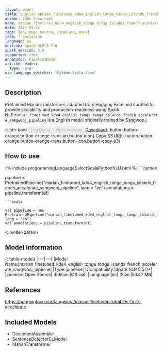 ```yaml
---
layout: model
title: English marian_finetuned_kde4_english_tonga_tonga_islands_french_accelerate_sangwooj_pipeline pipeline MarianTransformer from SangwooJ
author: John Snow Labs
name: marian_finetuned_kde4_english_tonga_tonga_islands_french_accelerate_sangwooj_pipeline
date: 2024-09-11
tags: [en, open_source, pipeline, onnx]
task: Translation
language: en
edition: Spark NLP 5.5.0
spark_version: 3.0
supported: true
annotator: PipelineModel
article_header:
  type: cover
use_language_switcher: "Python-Scala-Java"
---
```


## Description

Pretrained MarianTransformer, adapted from Hugging Face and curated to provide scalability and production-readiness using Spark NLP.`marian_finetuned_kde4_english_tonga_tonga_islands_french_accelerate_sangwooj_pipeline` is a English model originally trained by SangwooJ.

{:.btn-box}
<button class="button button-orange" disabled>Live Demo</button>
<button class="button button-orange" disabled>Open in Colab</button>
[Download](https://s3.amazonaws.com/auxdata.johnsnowlabs.com/public/models/marian_finetuned_kde4_english_tonga_tonga_islands_french_accelerate_sangwooj_pipeline_en_5.5.0_3.0_1726050237966.zip){:.button.button-orange.button-orange-trans.arr.button-icon}
[Copy S3 URI](s3://auxdata.johnsnowlabs.com/public/models/marian_finetuned_kde4_english_tonga_tonga_islands_french_accelerate_sangwooj_pipeline_en_5.5.0_3.0_1726050237966.zip){:.button.button-orange.button-orange-trans.button-icon.button-copy-s3}

## How to use



<div class="tabs-box" markdown="1">
{% include programmingLanguageSelectScalaPythonNLU.html %}
```python

pipeline = PretrainedPipeline("marian_finetuned_kde4_english_tonga_tonga_islands_french_accelerate_sangwooj_pipeline", lang = "en")
annotations =  pipeline.transform(df)   

```
```scala

val pipeline = new PretrainedPipeline("marian_finetuned_kde4_english_tonga_tonga_islands_french_accelerate_sangwooj_pipeline", lang = "en")
val annotations = pipeline.transform(df)

```
</div>

{:.model-param}
## Model Information

{:.table-model}
|---|---|
|Model Name:|marian_finetuned_kde4_english_tonga_tonga_islands_french_accelerate_sangwooj_pipeline|
|Type:|pipeline|
|Compatibility:|Spark NLP 5.5.0+|
|License:|Open Source|
|Edition:|Official|
|Language:|en|
|Size:|508.7 MB|

## References

https://huggingface.co/SangwooJ/marian-finetuned-kde4-en-to-fr-accelerate

## Included Models

- DocumentAssembler
- SentenceDetectorDLModel
- MarianTransformer
